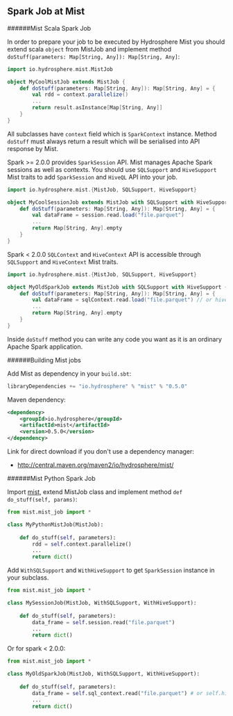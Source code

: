 ## Spark Job at Mist

######Mist Scala Spark Job 

In order to prepare your job to be executed by Hydrosphere Mist you should extend scala `object` from MistJob and implement method `doStuff(parameters: Map[String, Any]): Map[String, Any]`:

```scala
import io.hydrosphere.mist.MistJob

object MyCoolMistJob extends MistJob {
    def doStuff(parameters: Map[String, Any]): Map[String, Any] = {
        val rdd = context.parallelize()
        ...
        return result.asInstance[Map[String, Any]]
    }
} 
```

All subclasses have `context` field which is `SparkContext` instance. Method `doStuff` must always return a result which will be serialised into API response by Mist.

Spark >= 2.0.0 provides `SparkSession` API. Mist manages Apache Spark sessions as well as contexts. You should use `SQLSupport` and `HiveSupport` Mist traits to add `SparkSession` and `HiveQL` API into your job.

```scala
import io.hydrosphere.mist.{MistJob, SQLSupport, HiveSupport}

object MyCoolSessionJob extends MistJob with SQLSupport with HiveSupport {
    def doStuff(parameters: Map[String, Any]): Map[String, Any] = {
        val dataFrame = session.read.load("file.parquet")
        ...
        return Map[String, Any].empty
    }
}
```

Spark < 2.0.0 `SQLContext` and `HiveContext` API is accessible through `SQLSupport` and `HiveContext` Mist traits. 

```scala
import io.hydrosphere.mist.{MistJob, SQLSupport, HiveSupport}

object MyOldSparkJob extends MistJob with SQLSupport with HiveSupport {
    def doStuff(parameters: Map[String, Any]): Map[String, Any] = {
        val dataFrame = sqlContext.read.load("file.parquet") // or hiveContext.read.load("file.parquet")
        ...
        return Map[String, Any].empty
    }
}
```

Inside `doStuff` method you can write any code you want as it is an ordinary Apache Spark application.

######Building Mist jobs

Add Mist as dependency in your `build.sbt`:

```scala
libraryDependencies += "io.hydrosphere" % "mist" % "0.5.0"
```

Maven dependency:

```xml
<dependency>
    <groupId>io.hydrosphere</groupId>
    <artifactId>mist</artifactId>
    <version>0.5.0</version>
</dependency>
```
    
Link for direct download if you don't use a dependency manager:
* http://central.maven.org/maven2/io/hydrosphere/mist/

######Mist Python Spark Job 

Import [mist](https://github.com/Hydrospheredata/mist/tree/master/src/main/reousrces/mist), extend MistJob class and implement method `def do_stuff(self, params)`: 

```python
from mist.mist_job import *

class MyPythonMistJob(MistJob):
    
    def do_stuff(self, parameters):
        rdd = self.context.parallelize()
        ...
        return dict()
```

Add `WithSQLSupport` and `WithHiveSupport` to get `SparkSession` instance in your subclass.

```python
from mist.mist_job import *

class MySessionJob(MistJob, WithSQLSupport, WithHiveSupport):
    
    def do_stuff(self, parameters):
        data_frame = self.session.read("file.parquet")
        ...
        return dict()
```

Or for spark < 2.0.0:

```python
from mist.mist_job import *

class MyOldSparkJob(MistJob, WithSQLSupport, WithHiveSupport):
    
    def do_stuff(self, parameters):
        data_frame = self.sql_context.read("file.parquet") # or self.hive_context.read("file.parquet")
        ...
        return dict()
```
